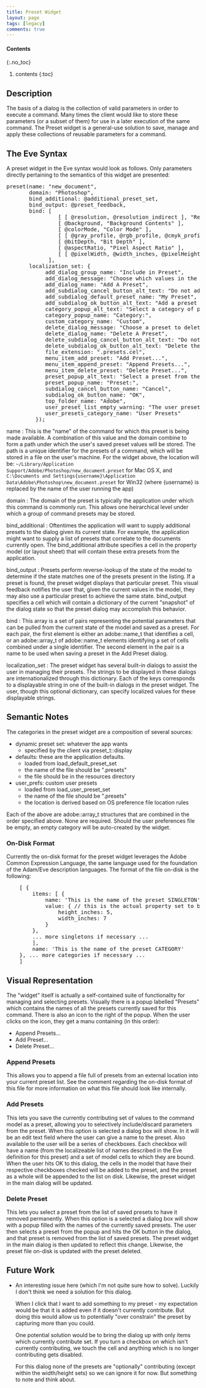 ```yaml
---
title: Preset Widget
layout: page
tags: [legacy]
comments: true
---
```

#### Contents
{:.no_toc}
1. contents
{:toc}

## Description

The basis of a dialog is the collection of valid parameters in order to execute a command. Many times the client would like to store these parameters (or a subset of them) for use in a later execution of the same command. The Preset widget is a general-use solution to save, manage and apply these collections of reusable parameters for a command.

## The Eve Syntax

A preset widget in the Eve syntax would look as follows. Only parameters directly pertaining to the semantics of this widget are presented:

<pre>
preset(name: "new_document",
       domain: "Photoshop",
       bind_additional: @additional_preset_set,
       bind_output: @preset_feedback,
       bind: [
                [ [ @resolution, @resolution_indirect ], "Resolution" ],
                [ @background, "Background Contents" ],
                [ @colorMode, "Color Mode" ],
                [ [ @gray_profile, @rgb_profile, @cmyk_profile ], "Color Profile" ],
                [ @bitDepth, "Bit Depth" ],
                [ @aspectRatio, "Pixel Aspect Ratio" ],
                [ [ @pixelWidth, @width_inches, @pixelHeight, @height_inches ], "Dimensions" ]
             ],
       localization_set: {
            add_dialog_group_name: "Include in Preset",
            add_dialog_message: "Choose which values in the dialog you would like to add to the preset you are creating.",
            add_dialog_name: "Add A Preset",
            add_subdialog_cancel_button_alt_text: "Do not add a preset",
            add_subdialog_default_preset_name: "My Preset",
            add_subdialog_ok_button_alt_text: "Add a preset with the current settings",
            category_popup_alt_text: "Select a category of presets from the list",
            category_popup_name: "Category:",
            custom_category_name: "Custom",
            delete_dialog_message: "Choose a preset to delete. This action cannnot be undone.",
            delete_dialog_name: "Delete A Preset",
            delete_subdialog_cancel_button_alt_text: "Do not delete a preset",
            delete_subdialog_ok_button_alt_text: "Delete the currently selected preset",
            file_extension: ".presets.cel",
            menu_item_add_preset: "Add Preset...",
            menu_item_append_preset: "Append Presets...",
            menu_item_delete_preset: "Delete Preset...",
            preset_popup_alt_text: "Select a preset from the list to populate the dialog",
            preset_popup_name: "Preset:",
            subdialog_cancel_button_name: "Cancel",
            subdialog_ok_button_name: "OK",
            top_folder_name: "Adobe",
            user_preset_list_empty_warning: "The user preset list is empty",
            user_presets_category_name: "User Presets"
         });
</pre>

name
: This is the "name" of the command for which this preset is being made available. A combination of this value and the domain combine to form a path under which the user's saved preset values will be stored. The path is a unique identifier for the presets of a command, which will be stored in a file on the user's machine. For the widget above, the location will be: <code>~/Library/Application Support/Adobe/Photoshop/new_document.preset</code> for Mac OS X, and <code>C:\Documents and Settings\{username}\Application Data\Adobe\Photoshop\new_document.preset</code> for Win32 (where {username} is replaced by the name of the user running the app)

domain
: The domain of the preset is typically the application under which this command is commonly run. This allows one heirarchical level under which a group of command presets may be stored.

bind_additional
: Oftentimes the application will want to supply additional presets to the dialog given its current state. For example, the application might want to supply a list of presets that correlate to the documents currently open. The bind_additional attribute specifies a cell in the property model (or layout sheet) that will contain these extra presets from the application.

bind_output
: Presets perform reverse-lookup of the state of the model to determine if the state matches one of the presets present in the listing. If a preset is found, the preset widget displays that particular preset. This visual feedback notifies the user that, given the current values in the model, they may also use a particular preset to achieve the same state. bind_output specifies a cell which will contain a dictionary of the current "snapshot" of the dialog state so that the preset dialog may accomplish this behavior.

bind
: This array is a set of pairs representing the potential parameters that can be pulled from the current state of the model and saved as a preset. For each pair, the first element is either an adobe::name_t that identifies a cell, or an adobe::array_t of adobe::name_t elements identifying a set of cells combined under a single identifier. The second element in the pair is a name to be used when saving a preset in the Add Preset dialog.

localization_set
: The preset widget has several built-in dialogs to assist the user in managing their presets. The strings to be displayed in these dialogs are internationalized through this dictionary. Each of the keys corresponds to a displayable string in one of the built-in dialogs in the preset widget. The user, though this optional dictionary, can specify localized values for these displayable strings.

## Semantic Notes

The categories in the preset widget are a composition of several sources:
* dynamic preset set: whatever the app wants
    * specified by the client via preset_t::display
* defaults: these are the application defaults.
    * loaded from load_default_preset_set
    * the name of the file should be "<name>.presets"
    * the file should be in the resources directory
* user_prefs: custom user presets
    * loaded from load_user_preset_set
    * the name of the file should be "<name>.presets"
    * the location is derived based on OS preference file location rules

Each of the above are adobe::array_t structures that are combined in the order specified above. None are required. Should the user preferences file be empty, an empty category will be auto-created by the widget.

### On-Disk Format

Currently the on-disk format for the preset widget leverages the Adobe Common Expression Language, the same language used for the foundation of the Adam/Eve description languages. The format of the file on-disk is the following:
<pre>
    [ {
        items: [ {
            name: 'This is the name of the preset SINGLETON',
            value: { // this is the actual property set to be sent to the property model
                height_inches: 5,
                width_inches: 7
            }
        },
        ... more singletons if necessary ...
        ],
        name: 'This is the name of the preset CATEGORY'
    }, ... more categories if necessary ...
    ]
</pre>

## Visual Representation

The "widget" itself is actually a self-contained suite of functionality for managing and selecting presets. Visually there is a popup labelled "Presets" which contains the names of all the presets currently saved for this command. There is also an icon to the right of the popup. When the user clicks on the icon, they get a manu containing (in this order):
* Append Presets...
* Add Preset...
* Delete Preset...

### Append Presets
This allows you to append a file full of presets from an external location into your current preset list. See the comment regarding the on-disk format of this file for more information on what this file should look like internally.

### Add Presets

This lets you save the currently contributing set of values to the command model as a preset, allowing you to selectively include/discard parameters from the preset. When this option is selected a dialog box will show. In it will be an edit text field where the user can give a name to the preset. Also available to the user will be a series of checkboxes. Each checkbox will have a name (from the localizeable list of names described in the Eve definition for this preset) and a set of model cells to which they are bound. When the user hits OK to this dialog, the cells in the model that have their respective checkboxes checked will be added to the preset, and the preset as a whole will be appended to the list on disk. Likewise, the preset widget in the main dialog will be updated.

### Delete Preset

This lets you select a preset from the list of saved presets to have it removed permanently. When this option is a selected a dialog box will show with a popup filled with the names of the currently saved presets. The user then selects a preset from the popup and hits the OK button in the dialog, and that preset is removed from the list of saved presets. The preset widget in the main dialog is then updated to reflect this change. Likewise, the preset file on-disk is updated with the preset deleted.

## Future Work

* An interesting issue here (which I'm not quite sure how to solve). Luckily I don't think we need a solution for this dialog.

  When I click that I want to add something to my preset - my expectation would be that it is added even if it doesn't currently contribute. But doing this would allow us to potentially "over constrain" the preset by capturing more than you could.

  One potential solution would be to bring the dialog up with only items which currently contribute set. If you turn a checkbox on which isn't currently contributing, we touch the cell and anything which is no longer contributing gets disabled.

  For this dialog none of the presets are "optionally" contributing (except within the width/height sets) so we can ignore it for now. But something to note and think about.
